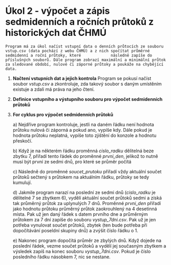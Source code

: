 # Úkol 2 - výpočet a zápis sedmidenních a ročních průtoků z historických dat ČHMÚ
    Program má za úkol načíst vstupní data o denních průtocích ze souboru vstup.csv (data pochází z webu ČHMÚ) a z nich spočítat průměrné sedmidenní a roční průtoky, které             následně zapíše do příslušných souborů. Dále program zobrazí maximální a minimální průtok za sledované období, nulové či záporné průtoky a poukáže na chybějící data.

1) **Načtení vstupních dat a jejich kontrola**
     Program se pokusí načíst soubor _vstup.csv_ a zkontroluje, zda takový soubor s daným umístěním existuje a zdali má práva na jeho čtení.

2) **Definice vstupního a výstupního souboru pro výpočet sedmidenních průtoků**

3) **For cyklus pro výpočet sedmidenních průtoků**
    
    a) Nejdříve program kontroluje, jestli na daném řádku není hodnota průtoku nulová či záporná a pokud ano, vypíše kdy. Dále pokud je hodnota průtoku neplatná, vypíše toto           zjištění do konzole a hodnotu přeskočí.
    
    b) Když je na některém řádku proměnná _cislo_radku_ dělitelná beze zbytku 7, přiřadí tento řádek do proměnné _prvni_den_, jelikož to nutně musí být první ze sedmi dnů, pro         které se průměr počítá
    
    c) Následně do proměnné _soucet_prutoku_ přiřadí vždy aktuální součet průtoků sečtený s průtokem na aktuálním řádku, průtoky se tedy kumulují.
    
    d) Jakmile program narazí na poslední ze sedmi dnů (_cislo_radku_ je dělitelné 7 se zbytkem 6), vydělí aktuální součet průtoků sedmi a získá tak průměrný průtok za uplynulých     7 dnů. Proměnné _prvni_den_ přiřadí jako hodnotu průtoku průměrný průtok zaokrouhlený na 4 desetinná místa. Pak už jen daný řádek s datem prvního dne a průměrným průtokem za 7     dní zapíše do souboru _vystup_7dni.csv_. Pak už je jen potřeba vynulovat součet průtoků, zbytek (ten bude potřeba při dopočítávání poseldní skupiny dnů) a zvýšit číslo řádku o     1.
    
    e) Nakonec program dopočítá průměr ze zbylých dnů. Když dojede na poslední řádek, vezme součet průtoků a vydělí jej současným zbytkem a výsledek zapíš na konec souboru             _vystup_7dni.csv_. Pokud je číslo posledního řádku násobkem 7, nic se nestane. 


